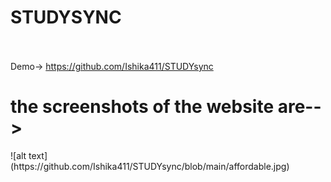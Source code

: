 # STUDYSYNC
<br></br>
Demo-> https://github.com/Ishika411/STUDYsync
<h1>the screenshots of the website are--></h1>
![alt text](https://github.com/Ishika411/STUDYsync/blob/main/affordable.jpg)
